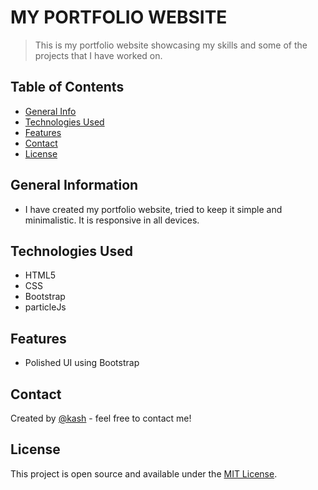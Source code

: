 # MY PORTFOLIO WEBSITE

> This is my portfolio website showcasing my skills and some of the projects that I have worked on.

## Table of Contents

- [General Info](#general-information)
- [Technologies Used](#technologies-used)
- [Features](#features)
- [Contact](#contact)
- [License](#license)

## General Information

- I have created my portfolio website, tried to keep it simple and minimalistic. It is responsive in all devices.

## Technologies Used

- HTML5
- CSS
- Bootstrap
- particleJs


## Features

- Polished UI using Bootstrap

## Contact

Created by [@kash](https://github.com/kashpateltech) - feel free to contact me!

## License

This project is open source and available under the [MIT License](LICENSE).
